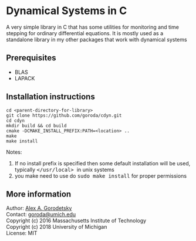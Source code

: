 # Dynamical Systems in C

A very simple library in C that has some utilities for monitoring and time stepping for ordinary differential equations. It is mostly used as a standalone library in my other packages that work with dynamical systems

## Prerequisites
  * BLAS
  * LAPACK
  
## Installation instructions

```
cd <parent-directory-for-library>  
git clone https://github.com/goroda/cdyn.git  
cd cdyn  
mkdir build && cd build  
cmake -DCMAKE_INSTALL_PREFIX:PATH=<location> ..  
make  
make install  
```

Notes:  
1)  If no install prefix is specified then some default installation will be used, typically  <kbd> </usr/local> </kbd> in unix systems  
2)  you make need to use do <kbd>sudo make install</kbd> for proper permissions


## More information

Author: [Alex A. Gorodetsky](https://www.alexgorodetsky.com)  
Contact: [goroda@umich.edu](mailto:goroda@umich.edu)  
Copyright (c) 2016 Massachusetts Institute of Technology  
Copyright (c) 2018 University of Michigan  
License: MIT
